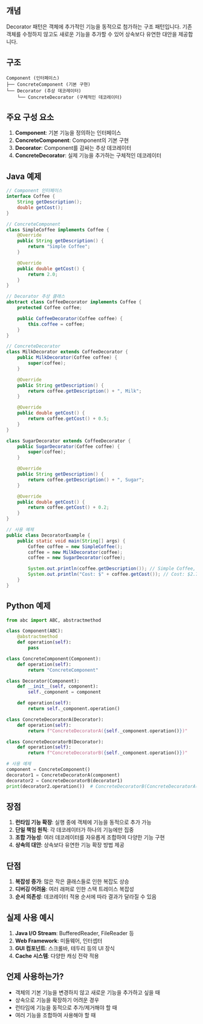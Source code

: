 

## 개념
Decorator 패턴은 객체에 추가적인 기능을 동적으로 첨가하는 구조 패턴입니다. 기존 객체를 수정하지 않고도 새로운 기능을 추가할 수 있어 상속보다 유연한 대안을 제공합니다.

## 구조
```
Component (인터페이스)
├── ConcreteComponent (기본 구현)
└── Decorator (추상 데코레이터)
    └── ConcreteDecorator (구체적인 데코레이터)
```

## 주요 구성 요소
1. **Component**: 기본 기능을 정의하는 인터페이스
2. **ConcreteComponent**: Component의 기본 구현
3. **Decorator**: Component를 감싸는 추상 데코레이터
4. **ConcreteDecorator**: 실제 기능을 추가하는 구체적인 데코레이터

## Java 예제
```java
// Component 인터페이스
interface Coffee {
    String getDescription();
    double getCost();
}

// ConcreteComponent
class SimpleCoffee implements Coffee {
    @Override
    public String getDescription() {
        return "Simple Coffee";
    }

    @Override
    public double getCost() {
        return 2.0;
    }
}

// Decorator 추상 클래스
abstract class CoffeeDecorator implements Coffee {
    protected Coffee coffee;

    public CoffeeDecorator(Coffee coffee) {
        this.coffee = coffee;
    }
}

// ConcreteDecorator
class MilkDecorator extends CoffeeDecorator {
    public MilkDecorator(Coffee coffee) {
        super(coffee);
    }

    @Override
    public String getDescription() {
        return coffee.getDescription() + ", Milk";
    }

    @Override
    public double getCost() {
        return coffee.getCost() + 0.5;
    }
}

class SugarDecorator extends CoffeeDecorator {
    public SugarDecorator(Coffee coffee) {
        super(coffee);
    }

    @Override
    public String getDescription() {
        return coffee.getDescription() + ", Sugar";
    }

    @Override
    public double getCost() {
        return coffee.getCost() + 0.2;
    }
}

// 사용 예제
public class DecoratorExample {
    public static void main(String[] args) {
        Coffee coffee = new SimpleCoffee();
        coffee = new MilkDecorator(coffee);
        coffee = new SugarDecorator(coffee);

        System.out.println(coffee.getDescription()); // Simple Coffee, Milk, Sugar
        System.out.println("Cost: $" + coffee.getCost()); // Cost: $2.7
    }
}
```

## Python 예제
```python
from abc import ABC, abstractmethod

class Component(ABC):
    @abstractmethod
    def operation(self):
        pass

class ConcreteComponent(Component):
    def operation(self):
        return "ConcreteComponent"

class Decorator(Component):
    def __init__(self, component):
        self._component = component

    def operation(self):
        return self._component.operation()

class ConcreteDecoratorA(Decorator):
    def operation(self):
        return f"ConcreteDecoratorA({self._component.operation()})"

class ConcreteDecoratorB(Decorator):
    def operation(self):
        return f"ConcreteDecoratorB({self._component.operation()})"

# 사용 예제
component = ConcreteComponent()
decorator1 = ConcreteDecoratorA(component)
decorator2 = ConcreteDecoratorB(decorator1)
print(decorator2.operation())  # ConcreteDecoratorB(ConcreteDecoratorA(ConcreteComponent))
```

## 장점
1. **런타임 기능 확장**: 실행 중에 객체에 기능을 동적으로 추가 가능
2. **단일 책임 원칙**: 각 데코레이터가 하나의 기능에만 집중
3. **조합 가능성**: 여러 데코레이터를 자유롭게 조합하여 다양한 기능 구현
4. **상속의 대안**: 상속보다 유연한 기능 확장 방법 제공

## 단점
1. **복잡성 증가**: 많은 작은 클래스들로 인한 복잡도 상승
2. **디버깅 어려움**: 여러 래퍼로 인한 스택 트레이스 복잡성
3. **순서 의존성**: 데코레이터 적용 순서에 따라 결과가 달라질 수 있음

## 실제 사용 예시
1. **Java I/O Stream**: BufferedReader, FileReader 등
2. **Web Framework**: 미들웨어, 인터셉터
3. **GUI 컴포넌트**: 스크롤바, 테두리 등의 UI 장식
4. **Cache 시스템**: 다양한 캐싱 전략 적용

## 언제 사용하는가?
- 객체의 기본 기능을 변경하지 않고 새로운 기능을 추가하고 싶을 때
- 상속으로 기능을 확장하기 어려운 경우
- 런타임에 기능을 동적으로 추가/제거해야 할 때
- 여러 기능을 조합하여 사용해야 할 때